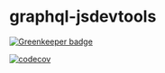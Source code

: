 # graphql-jsdevtools

[![Greenkeeper badge](https://badges.greenkeeper.io/jsdevtools/graphql-jsdevtools.svg)](https://greenkeeper.io/)

[![codecov](https://codecov.io/gh/jsdevtools/graphql-jsdevtools/branch/develop/graph/badge.svg)](https://codecov.io/gh/jsdevtools/graphql-jsdevtools)

